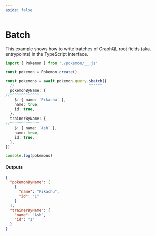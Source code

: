 ```yaml
---
aside: false
---
```


# Batch

This example shows how to write batches of GraphQL root fields (aka. entrypoints) in the TypeScript interface.

<!-- dprint-ignore-start -->
```ts twoslash
import { Pokemon } from './pokemon/__.js'

const pokemon = Pokemon.create()

const pokemons = await pokemon.query.$batch({
  //                                 ^^^^^^
  pokemonByName: {
//^^^^^^^^^^^^^
    $: { name: `Pikachu` },
    name: true,
    id: true,
  },
  trainerByName: {
//^^^^^^^^^^^^^
    $: { name: `Ash` },
    name: true,
    id: true,
  },
})

console.log(pokemons)
```
<!-- dprint-ignore-end -->

#### Outputs

<!-- dprint-ignore-start -->
```json
{
  "pokemonByName": [
    {
      "name": "Pikachu",
      "id": "1"
    }
  ],
  "trainerByName": {
    "name": "Ash",
    "id": "1"
  }
}
```
<!-- dprint-ignore-end -->
